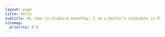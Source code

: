 ```yaml
---
layout: page
title: Hello
subtitle: My name is Chadwick Dunefsky. I am a Master's Candidate in the library science program at the University of North Carolina at Greensboro. Welcome to my portfolio. This page features my various projects across my undergraduate and graduate career. 
sitemap:
  priority: 0.9
---
```

